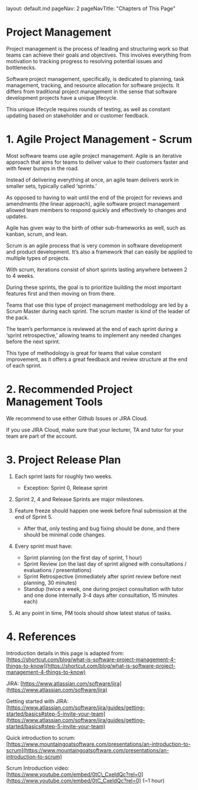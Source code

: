 <br>

<frontmatter>
  layout: default.md
  pageNav: 2
  pageNavTitle: "Chapters of This Page"
</frontmatter>

[](#project-management)Project Management
=========================================

Project management is the process of leading and structuring work so that teams can achieve their goals and objectives. This involves everything from motivation to tracking progress to resolving potential issues and bottlenecks.

Software project management, specifically, is dedicated to planning, task management, tracking, and resource allocation for software projects. It differs from traditional project management in the sense that software development projects have a unique lifecycle.

This unique lifecycle requires rounds of testing, as well as constant updating based on stakeholder and or customer feedback.

[](#1-agile-project-management---scrum)1\. Agile Project Management - Scrum
===========================================================================

Most software teams use agile project management. Agile is an iterative approach that aims for teams to deliver value to their customers faster and with fewer bumps in the road.

Instead of delivering everything at once, an agile team delivers work in smaller sets, typically called ‘sprints.’

As opposed to having to wait until the end of the project for reviews and amendments (the linear approach), agile software project management allowed team members to respond quickly and effectively to changes and updates.

Agile has given way to the birth of other sub-frameworks as well, such as kanban, scrum, and lean.

Scrum is an agile process that is very common in software development and product development. It’s also a framework that can easily be applied to multiple types of projects.

With scrum, iterations consist of short sprints lasting anywhere between 2 to 4 weeks.

During these sprints, the goal is to prioritize building the most important features first and then moving on from there.

Teams that use this type of project management methodology are led by a Scrum Master during each sprint. The scrum master is kind of the leader of the pack.

The team’s performance is reviewed at the end of each sprint during a ‘sprint retrospective,’ allowing teams to implement any needed changes before the next sprint.

This type of methodology is great for teams that value constant improvement, as it offers a great feedback and review structure at the end of each sprint.

[](#2-recommended-project-management-tools)2\. Recommended Project Management Tools
===================================================================================

We recommend to use either Github Issues or JIRA Cloud.

If you use JIRA Cloud, make sure that your lecturer, TA and tutor for your team are part of the account.

[](#3-project-release-plan)3\. Project Release Plan
==================================================================================================

1.  Each sprint lasts for roughly two weeks.

    *   Exception: Sprint 0, Release sprint
2.  Sprint 2, 4 and Release Sprints are major milestones.

3.  Feature freeze should happen one week before final submission at the end of Sprint 5.

    *   After that, only testing and bug fixing should be done, and there should be minimal code changes.
4.  Every sprint must have:

    *   Sprint planning (on the first day of sprint, 1 hour)
    *   Sprint Review (on the last day of sprint aligned with consultations / evaluations / presentations)
    *   Sprint Retrospective (immediately after sprint review before next planning, 30 minutes)
    *   Standup (twice a week, one during project consultation with tutor and one done internally 3-4 days after consultation, 15 minutes each)
5.  At any point in time, PM tools should show latest status of tasks.


[](#4-references)4\. References
===============================

Introduction details in this page is adapted from: [https://shortcut.com/blog/what-is-software-project-management-4-things-to-know](https://shortcut.com/blog/what-is-software-project-management-4-things-to-know)

JIRA: [https://www.atlassian.com/software/jira](https://www.atlassian.com/software/jira)

Getting started with JIRA: [https://www.atlassian.com/software/jira/guides/getting-started/basics#step-5-invite-your-team](https://www.atlassian.com/software/jira/guides/getting-started/basics#step-5-invite-your-team)

Quick introduction to scrum: [https://www.mountaingoatsoftware.com/presentations/an-introduction-to-scrum](https://www.mountaingoatsoftware.com/presentations/an-introduction-to-scrum)

Scrum Introduction video: [https://www.youtube.com/embed/0tC\_CxeIdQc?rel=0](https://www.youtube.com/embed/0tC_CxeIdQc?rel=0) (~1 hour)
